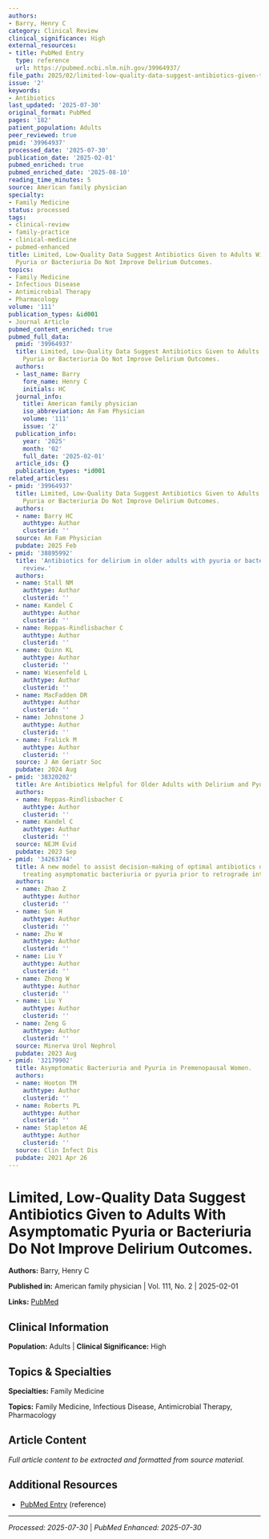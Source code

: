 ```yaml
---
authors:
- Barry, Henry C
category: Clinical Review
clinical_significance: High
external_resources:
- title: PubMed Entry
  type: reference
  url: https://pubmed.ncbi.nlm.nih.gov/39964937/
file_path: 2025/02/limited-low-quality-data-suggest-antibiotics-given-to-adults.md
issue: '2'
keywords:
- Antibiotics
last_updated: '2025-07-30'
original_format: PubMed
pages: '182'
patient_population: Adults
peer_reviewed: true
pmid: '39964937'
processed_date: '2025-07-30'
publication_date: '2025-02-01'
pubmed_enriched: true
pubmed_enriched_date: '2025-08-10'
reading_time_minutes: 5
source: American family physician
specialty:
- Family Medicine
status: processed
tags:
- clinical-review
- family-practice
- clinical-medicine
- pubmed-enhanced
title: Limited, Low-Quality Data Suggest Antibiotics Given to Adults With Asymptomatic
  Pyuria or Bacteriuria Do Not Improve Delirium Outcomes.
topics:
- Family Medicine
- Infectious Disease
- Antimicrobial Therapy
- Pharmacology
volume: '111'
publication_types: &id001
- Journal Article
pubmed_content_enriched: true
pubmed_full_data:
  pmid: '39964937'
  title: Limited, Low-Quality Data Suggest Antibiotics Given to Adults With Asymptomatic
    Pyuria or Bacteriuria Do Not Improve Delirium Outcomes.
  authors:
  - last_name: Barry
    fore_name: Henry C
    initials: HC
  journal_info:
    title: American family physician
    iso_abbreviation: Am Fam Physician
    volume: '111'
    issue: '2'
  publication_info:
    year: '2025'
    month: '02'
    full_date: '2025-02-01'
  article_ids: {}
  publication_types: *id001
related_articles:
- pmid: '39964937'
  title: Limited, Low-Quality Data Suggest Antibiotics Given to Adults With Asymptomatic
    Pyuria or Bacteriuria Do Not Improve Delirium Outcomes.
  authors:
  - name: Barry HC
    authtype: Author
    clusterid: ''
  source: Am Fam Physician
  pubdate: 2025 Feb
- pmid: '38895992'
  title: 'Antibiotics for delirium in older adults with pyuria or bacteriuria: A systematic
    review.'
  authors:
  - name: Stall NM
    authtype: Author
    clusterid: ''
  - name: Kandel C
    authtype: Author
    clusterid: ''
  - name: Reppas-Rindlisbacher C
    authtype: Author
    clusterid: ''
  - name: Quinn KL
    authtype: Author
    clusterid: ''
  - name: Wiesenfeld L
    authtype: Author
    clusterid: ''
  - name: MacFadden DR
    authtype: Author
    clusterid: ''
  - name: Johnstone J
    authtype: Author
    clusterid: ''
  - name: Fralick M
    authtype: Author
    clusterid: ''
  source: J Am Geriatr Soc
  pubdate: 2024 Aug
- pmid: '38320202'
  title: Are Antibiotics Helpful for Older Adults with Delirium and Pyuria or Bacteriuria?
  authors:
  - name: Reppas-Rindlisbacher C
    authtype: Author
    clusterid: ''
  - name: Kandel C
    authtype: Author
    clusterid: ''
  source: NEJM Evid
  pubdate: 2023 Sep
- pmid: '34263744'
  title: A new model to assist decision-making of optimal antibiotics duration for
    treating asymptomatic bacteriuria or pyuria prior to retrograde intrarenal surgery.
  authors:
  - name: Zhao Z
    authtype: Author
    clusterid: ''
  - name: Sun H
    authtype: Author
    clusterid: ''
  - name: Zhu W
    authtype: Author
    clusterid: ''
  - name: Liu Y
    authtype: Author
    clusterid: ''
  - name: Zhong W
    authtype: Author
    clusterid: ''
  - name: Liu Y
    authtype: Author
    clusterid: ''
  - name: Zeng G
    authtype: Author
    clusterid: ''
  source: Minerva Urol Nephrol
  pubdate: 2023 Aug
- pmid: '32179902'
  title: Asymptomatic Bacteriuria and Pyuria in Premenopausal Women.
  authors:
  - name: Hooton TM
    authtype: Author
    clusterid: ''
  - name: Roberts PL
    authtype: Author
    clusterid: ''
  - name: Stapleton AE
    authtype: Author
    clusterid: ''
  source: Clin Infect Dis
  pubdate: 2021 Apr 26
---
```


# Limited, Low-Quality Data Suggest Antibiotics Given to Adults With Asymptomatic Pyuria or Bacteriuria Do Not Improve Delirium Outcomes.

**Authors:** Barry, Henry C

**Published in:** American family physician | Vol. 111, No. 2 | 2025-02-01

**Links:** [PubMed](https://pubmed.ncbi.nlm.nih.gov/39964937/)

## Clinical Information

**Population:** Adults | **Clinical Significance:** High

## Topics & Specialties

**Specialties:** Family Medicine

**Topics:** Family Medicine, Infectious Disease, Antimicrobial Therapy, Pharmacology

## Article Content

*Full article content to be extracted and formatted from source material.*

## Additional Resources

- [PubMed Entry](https://pubmed.ncbi.nlm.nih.gov/39964937/) (reference)

---

*Processed: 2025-07-30* | *PubMed Enhanced: 2025-07-30*
